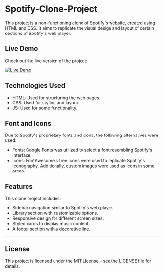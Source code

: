 # Spotify-Clone-Project

This project is a non-functioning clone of Spotify's website, created using HTML and CSS. It aims to replicate the visual design and layout of certain sections of Spotify's web player.

## Live Demo

Check out the live version of the project:

[![Live Demo](https://img.shields.io/badge/Live%20Demo-Here-blue)](https://spotify-clone-vp.vercel.app/)

## Technologies Used

- HTML: Used for structuring the web pages.
- CSS: Used for styling and layout.
- JS: Used for some functionality.

## Font and Icons

Due to Spotify's proprietary fonts and icons, the following alternatives were used:

- Fonts: Google Fonts was utilized to select a font resembling Spotify's interface.
- Icons: FontAwesome's free icons were used to replicate Spotify's iconography. Additionally, custom images were used as icons in some areas.

## Features

This clone project includes:

- Sidebar navigation similar to Spotify's web player.
- Library section with customizable options.
- Responsive design for different screen sizes.
- Styled cards to display music content.
- A footer section with a decorative line.

---

## License  
This project is licensed under the MIT License - see the [LICENSE](LICENSE) file for details.
